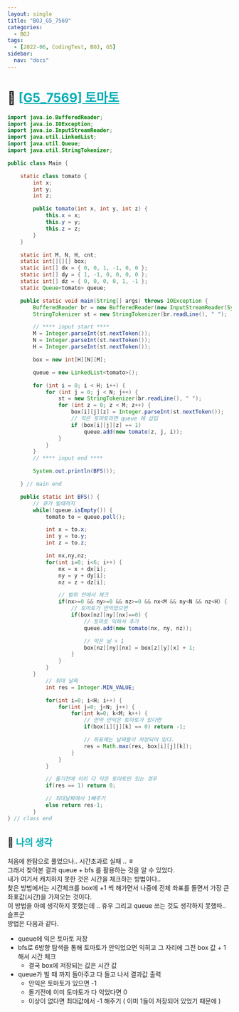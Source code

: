 ```yaml
---
layout: single
title: "BOJ_G5_7569"
categories:
  - BOJ
tags:
  - [2022-06, CodingTest, BOJ, G5]
sidebar:
  nav: "docs"
---
```


# 📁 <b><a style="color:#00adb5" href="https://www.acmicpc.net/problem/7569" target=_blank>[G5_7569] 토마토</a></b>

```java
import java.io.BufferedReader;
import java.io.IOException;
import java.io.InputStreamReader;
import java.util.LinkedList;
import java.util.Queue;
import java.util.StringTokenizer;

public class Main {

	static class tomato {
		int x;
		int y;
		int z;

		public tomato(int x, int y, int z) {
			this.x = x;
			this.y = y;
			this.z = z;
		}
	}

	static int M, N, H, cnt;
	static int[][][] box;
	static int[] dx = { 0, 0, 1, -1, 0, 0 };
	static int[] dy = { 1, -1, 0, 0, 0, 0 };
	static int[] dz = { 0, 0, 0, 0, 1, -1 };
	static Queue<tomato> queue;

	public static void main(String[] args) throws IOException {
		BufferedReader br = new BufferedReader(new InputStreamReader(System.in));
		StringTokenizer st = new StringTokenizer(br.readLine(), " ");

		// **** input start ****
		M = Integer.parseInt(st.nextToken());
		N = Integer.parseInt(st.nextToken());
		H = Integer.parseInt(st.nextToken());

		box = new int[H][N][M];

		queue = new LinkedList<tomato>();

		for (int i = 0; i < H; i++) {
			for (int j = 0; j < N; j++) {
				st = new StringTokenizer(br.readLine(), " ");
				for (int z = 0; z < M; z++) {
					box[i][j][z] = Integer.parseInt(st.nextToken());
					// 익은 토마토라면 queue 에 삽입
					if (box[i][j][z] == 1)
						queue.add(new tomato(z, j, i));
				}
			}
		}
		// **** input end ****

		System.out.println(BFS());

	} // main end

	public static int BFS() {
		// 큐가 빌때까지
		while(!queue.isEmpty()) {
			tomato to = queue.poll();

			int x = to.x;
			int y = to.y;
			int z = to.z;

			int nx,ny,nz;
			for(int i=0; i<6; i++) {
				nx = x + dx[i];
				ny = y + dy[i];
				nz = z + dz[i];

				// 범위 안에서 체크
				if(nx>=0 && ny>=0 && nz>=0 && nx<M && ny<N && nz<H) {
					// 토마토가 안익었으면
					if(box[nz][ny][nx]==0) {
						// 토마토 익혀서 추가
						queue.add(new tomato(nx, ny, nz));

						// 익은 날 + 1
						box[nz][ny][nx] = box[z][y][x] + 1;
					}
				}
			}
		}
			// 최대 날짜
			int res = Integer.MIN_VALUE;

			for(int i=0; i<H; i++) {
				for(int j=0; j<N; j++) {
					for(int k=0; k<M; k++) {
						// 만약 안익은 토마토가 있다면
						if(box[i][j][k] == 0) return -1;

						// 좌표에는 날짜들이 저장되어 있다.
						res = Math.max(res, box[i][j][k]);
					}
				}
			}

			// 돌기전에 이미 다 익은 토마토만 있는 경우
			if(res == 1) return 0;

			// 최대날짜에서 1빼주기
			else return res-1;
		}
} // class end
```

## 🤔 <b><a style="color:#00adb5">나의 생각</a></b>

처음에 완탐으로 풀었으나.. 시간초과로 실패 .. ㅎ<br>
그래서 찾아본 결과 queue + bfs 를 활용하는 것을 알 수 있었다.<br>
내가 여기서 캐치하지 못한 것은 시간을 체크하는 방법이다.. <br>
찾은 방법에서는 시간체크를 box에 +1 씩 해가면서 나중에 전체 좌표를 돌면서 가장 큰 좌표값(시간)을 가져오는 것이다.<br>
이 방법을 아예 생각하지 못했는데 .. 휴우 그리고 queue 쓰는 것도 생각하지 못했따..<br>
슬프군<br>
방법은 다음과 같다.

- queue에 익은 토마토 저장
- bfs로 6방향 탐색을 통해 토마토가 안익었으면 익히고 그 자리에 그전 box 값 + 1 해서 시간 체크
  - 결국 box에 저장되는 값은 시간 값
- queue가 빌 때 까지 돌아주고 다 돌고 나서 결과값 출력
  - 안익은 토마토가 있으면 -1
  - 돌기전에 이미 토마토가 다 익었다면 0
  - 이상이 없다면 최대값에서 -1 해주기 ( 이미 1들이 저장되어 있었기 때문에 )
